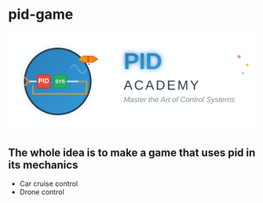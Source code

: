 # pid-game

![logo](logo.svg)

## The whole idea is to make a game that uses pid in its mechanics

- Car cruise control
- Drone control